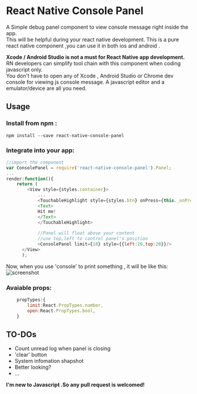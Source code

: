 # React Native Console Panel  
A Simple debug panel component to view console message right inside the app.  
This will be helpful during your react native development.
This is a pure react native component ,you can use it in both ios and android .

**Xcode / Android Studio is not a must for React Native app development.**  
RN developers can simplify tool chain with this component when coding javascript only.  
You don't have to open any of Xcode , Android Studio or Chrome dev console for viewing js console message. A javascript editor and a emulator/device are all you need.

## Usage
### Install from npm :  
`npm install --save react-native-console-panel`

### Integrate into your app:  

```javascript
//import the component
var ConsolePanel = require('react-native-console-panel').Panel;
...
render:function(){
	return (
		<View style={styles.container}>
        	...
        	<TouchableHighlight style={styles.btn} onPress={this._onPressButton}>
          	<Text>
            Hit me!
          	</Text>
        	</TouchableHighlight>
        
        	//Panel will float above your content
        	//use top,left to control panel's position 
        	<ConsolePanel limit={10} style={{left:20,top:20}}/>
      </View>
      );
```
Now, when you use 'console' to print something , it will be like this:  
![screenshot](path/or/url/to.jpg )

### Avaiable props:

```javascript
	propTypes:{
        limit:React.PropTypes.number,
        open:React.PropTypes.bool,
    }
```

## TO-DOs  
* Count unread log when panel is closing
* 'clear' button
* System infomation shapshot
* Better looking?
* ...

**I'm new to Javascript .So any pull request is welcomed!**